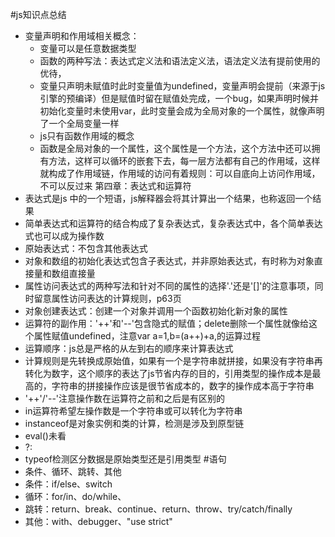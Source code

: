 #js知识点总结
- 变量声明和作用域相关概念：
  - 变量可以是任意数据类型
  - 函数的两种写法：表达式定义法和语法定义法，语法定义法有提前使用的优待，
  - 变量只声明未赋值时此时变量值为undefined，变量声明会提前（来源于js引擎的预编译）但是赋值时留在赋值处完成，一个bug，如果声明时候并初始化变量时未使用var，此时变量会成为全局对象的一个属性，就像声明了一个全局变量一样
  - js只有函数作用域的概念
  - 函数是全局对象的一个属性，这个属性是一个方法，这个方法中还可以拥有方法，这样可以循环的嵌套下去，每一层方法都有自己的作用域，这样就构成了作用域链，作用域的访问有着规则：可以自底向上访问作用域，不可以反过来
第四章：表达式和运算符
- 表达式是js 中的一个短语，js解释器会将其计算出一个结果，也称返回一个结果
- 简单表达式和运算符的结合构成了复杂表达式，复杂表达式中，各个简单表达式也可以成为操作数
- 原始表达式：不包含其他表达式
- 对象和数组的初始化表达式包含子表达式，并非原始表达式，有时称为对象直接量和数组直接量
- 属性访问表达式的两种写法和针对不同的属性的选择'.'还是'[]'的注意事项，同时留意属性访问表达的计算规则，p63页
- 对象创建表达式：创建一个对象并调用一个函数初始化新对象的属性
- 运算符的副作用：'++'和'--'包含隐式的赋值；delete删除一个属性就像给这个属性赋值undefined，注意var a=1,b=(a++)+a,的运算过程
- 运算顺序：js总是严格的从左到右的顺序来计算表达式
- 计算规则是先转换成原始值，如果有一个是字符串就拼接，如果没有字符串再转化为数字，这个顺序的表达了js节省内存的目的，引用类型的操作成本是最高的，字符串的拼接操作应该是很节省成本的，数字的操作成本高于字符串
- '++'/'--'注意操作数在运算符之前和之后是有区别的
- in运算符希望左操作数是一个字符串或可以转化为字符串
- instanceof是对象实例和类的计算，检测是涉及到原型链
- eval()未看
- ?:
- typeof检测区分数据是原始类型还是引用类型
#语句
- 条件、循环、跳转、其他
- 条件：if/else、switch
- 循环：for/in、do/while、
- 跳转：return、break、continue、return、throw、try/catch/finally
- 其他：with、debugger、"use strict"